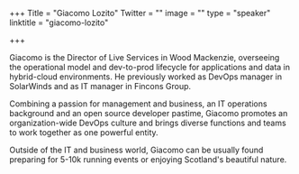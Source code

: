 +++
Title = "Giacomo Lozito"
Twitter = ""
image = ""
type = "speaker"
linktitle = "giacomo-lozito"

+++

Giacomo is the Director of Live Services in Wood Mackenzie, overseeing the operational model and dev-to-prod lifecycle for applications and data in hybrid-cloud environments. He previously worked as DevOps manager in SolarWinds and as IT manager in Fincons Group.

Combining a passion for management and business, an IT operations background and an open source developer pastime, Giacomo promotes an organization-wide DevOps culture and brings diverse functions and teams to work together as one powerful entity.

Outside of the IT and business world, Giacomo can be usually found preparing for 5-10k running events or enjoying Scotland's beautiful nature.